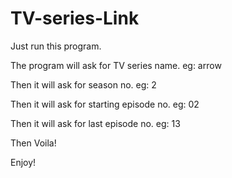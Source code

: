 # TV-series-Link

Just run this program.

The program will ask for TV series name.
eg: arrow

Then it will ask for season no.
eg: 2

Then it will ask for starting episode no.
eg: 02

Then it will ask for last episode no.
eg: 13

Then Voila!

Enjoy!

